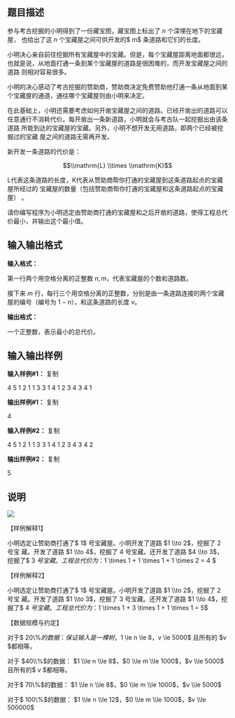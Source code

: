 题目描述
----

参与考古挖掘的小明得到了一份藏宝图，藏宝图上标出了 $n$ 个深埋在地下的宝藏屋， 也给出了这 $n$ 个宝藏屋之间可供开发的$ m$ 条道路和它们的长度。

小明决心亲自前往挖掘所有宝藏屋中的宝藏。但是，每个宝藏屋距离地面都很远， 也就是说，从地面打通一条到某个宝藏屋的道路是很困难的，而开发宝藏屋之间的道路 则相对容易很多。

小明的决心感动了考古挖掘的赞助商，赞助商决定免费赞助他打通一条从地面到某 个宝藏屋的通道，通往哪个宝藏屋则由小明来决定。

在此基础上，小明还需要考虑如何开凿宝藏屋之间的道路。已经开凿出的道路可以 任意通行不消耗代价。每开凿出一条新道路，小明就会与考古队一起挖掘出由该条道路 所能到达的宝藏屋的宝藏。另外，小明不想开发无用道路，即两个已经被挖掘过的宝藏 屋之间的道路无需再开发。

新开发一条道路的代价是：

$$\\mathrm{L} \\times \\mathrm{K}$$

L代表这条道路的长度，K代表从赞助商帮你打通的宝藏屋到这条道路起点的宝藏屋所经过的 宝藏屋的数量（包括赞助商帮你打通的宝藏屋和这条道路起点的宝藏屋） 。

请你编写程序为小明选定由赞助商打通的宝藏屋和之后开凿的道路，使得工程总代 价最小，并输出这个最小值。

输入输出格式
------

**输入格式：**  

第一行两个用空格分离的正整数 $n,m$，代表宝藏屋的个数和道路数。

接下来 $m$ 行，每行三个用空格分离的正整数，分别是由一条道路连接的两个宝藏 屋的编号（编号为 $1-n$），和这条道路的长度 $v$。

**输出格式：**  

一个正整数，表示最小的总代价。

输入输出样例
------

**输入样例#1：** 复制

4 5 
1 2 1 
1 3 3 
1 4 1 
2 3 4 
3 4 1 
 

**输出样例#1：** 复制

4

**输入样例#2：** 复制

4 5 
1 2 1 
1 3 3 
1 4 1 
2 3 4 
3 4 2  

**输出样例#2：** 复制

5

说明
--

![](https://cdn.luogu.org/upload/pic/10868.png)

【样例解释1】

小明选定让赞助商打通了$ 1$ 号宝藏屋。小明开发了道路 $1 \\to 2$，挖掘了 $2$ 号宝 藏。开发了道路 $1 \\to 4$，挖掘了 $4$ 号宝藏。还开发了道路 $4 \\to 3$，挖掘了$ 3 $号宝 藏。工程总代价为：$1 \\times 1 + 1 \\times 1 + 1 \\times 2 = 4 $

【样例解释2】

小明选定让赞助商打通了$ 1$ 号宝藏屋。小明开发了道路 $1 \\to 2$，挖掘了 $2$ 号宝 藏。开发了道路 $1 \\to 3$，挖掘了 $3$ 号宝藏。还开发了道路 $1 \\to 4$，挖掘了$ 4 $号宝 藏。工程总代价为：$1 \\times 1 + 3 \\times 1 + 1 \\times 1 = 5$

【数据规模与约定】

对于$ 20\\%$的数据： 保证输入是一棵树，$1 \\le n \\le 8$，$v \\le 5000$ 且所有的 $v $都相等。

对于 $40\\%$的数据： $1 \\le n \\le 8$，$0 \\le m \\le 1000$，$v \\le 5000$ 且所有的$ v $都相等。

对于$ 70\\%$的数据： $1 \\le n \\le 8$，$0 \\le m \\le 1000$，$v \\le 5000$

对于$ 100\\%$的数据： $1 \\le n \\le 12$，$0 \\le m \\le 1000$，$v \\le 500000$